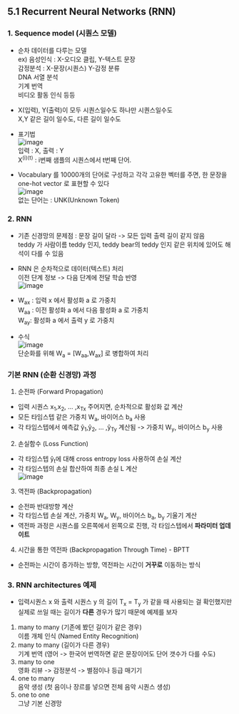 ## 5.1 Recurrent Neural Networks (RNN)

### 1. Sequence model (시퀀스 모델)
- 순차 데이터를 다루는 모델  
  ex) 음성인식 : X-오디오 클립, Y-텍스트 문장  
  감정분석 : X-문장(시퀀스) Y-감정 분류  
  DNA 서열 분석  
  기계 번역  
  비디오 활동 인식 등등
- X(입력), Y(출력)이 모두 시퀀스일수도 하나만 시퀀스일수도  
  X,Y 같은 길이 일수도, 다른 길이 일수도

- 표기법  
  ![image](https://github.com/user-attachments/assets/564b814f-3e23-4286-ba97-c92749a06d13)  
  입력 : X, 출력 : Y  
  X<sup>(i)⟨t⟩</sup> : i번째 샘플의 시퀀스에서 t번째 단어.

- Vocabulary 를 10000개의 단어로 구성하고 각각 고유한 벡터를 주면, 한 문장을 one-hot vector 로 표현할 수 있다  
  ![image](https://github.com/user-attachments/assets/c0f68eee-cf19-4313-995b-26b3622d0557)  
  없는 단어는 : UNK(Unknown Token)



### 2. RNN

- 기존 신경망의 문제점 : 문장 길이 달라 -> 모든 입력 출력 길이 같지 않음  
  teddy 가 사람이름 teddy 인지, teddy bear의 teddy 인지 같은 위치에 있어도 해석이 다를 수 있음
- RNN 은 순차적으로 데이터(텍스트) 처리  
  이전 단계 정보 -> 다음 단계에 전달 학습 반영  
  ![image](https://github.com/user-attachments/assets/f454a5a8-6c7d-43e7-a816-27b8f08e39f6)


- W<sub>ax</sub> : 입력 x 에서 활성화 a 로 가중치  
  W<sub>aa</sub> : 이전 활성화 a 에서 다음 활성화 a 로 가중치  
  W<sub>ay</sub>: 활성화 a 에서 출력 y 로 가중치

- 수식  
  ![image](https://github.com/user-attachments/assets/3d5c46ed-5cf4-417e-aa7f-51356ec868fc)  
  단순화를 위해 W<sub>a</sub> = [W<sub>aa</sub>,W<sub>ax</sub>] 로 병합하여 처리


### 기본 RNN (순환 신경망) 과정

1. 순전파 (Forward Propagation)
- 입력 시퀀스 x<sub>1</sub>,x<sub>2</sub>, ... ,x<sub>Tx</sub> 주어지면, 순차적으로 활성화 값 계산
- 모든 타임스텝 같은 가중치 W<sub>a</sub>, 바이어스 b<sub>a</sub> 사용
- 각 타임스텝에서 예측값 ŷ<sub>1</sub>,ŷ<sub>2</sub>, ... ,ŷ<sub>Ty</sub> 계산됨 -> 가중치 W<sub>y</sub>, 바이어스 b<sub>y</sub> 사용

2. 손실함수 (Loss Function)
- 각 타임스텝 ŷ<sub>t</sub>에 대해 cross entropy loss 사용하여 손실 계산
- 각 타임스텝의 손실 합산하여 최종 손실 L 계산  
  ![image](https://github.com/user-attachments/assets/79740a7f-1411-4c0d-adba-3944b09c3498)


3. 역전파 (Backpropagation)
- 순전파 반대방향 계산
- 각 타임스텝 손실 계산, 가중치 W<sub>a</sub>, W<sub>y</sub>, 바이어스 b<sub>a</sub>, b<sub>y</sub> 기울기 계산
- 역전파 과정은 시퀀스를 오른쪽에서 왼쪽으로 진행, 각 타임스텝에서 **파라미터 업데이트**

4. 시간을 통한 역전파 (Backpropagation Through Time) - BPTT
- 순전파는 시간이 증가하는 방향, 역전파는 시간이 **거꾸로** 이동하는 방식

### 3. RNN architectures 예제
- 입력시퀀스 x 와 출력 시퀀스 y 의 길이 T<sub>x</sub> = T<sub>y</sub> 가 같을 때 사용되는 걸 확인했지만  
  실제로 쓰일 때는 길이가 **다른** 경우가 많기 때문에 예제를 보자
1. many to many (기존에 봤던 길이가 같은 경우)  
   이름 개체 인식 (Named Entity Recognition)  
2. many to many (길이가 다른 경우)  
   기계 번역 (영어 -> 한국어 번역하면 같은 문장이어도 단어 갯수가 다를 수도)  
3. many to one  
   영화 리뷰 -> 감정분석 -> 별점이나 등급 매기기  
4. one to many  
   음악 생성 (첫 음이나 장르를 넣으면 전체 음악 시퀀스 생성)  
5. one to one  
   그냥 기본 신경망  
   
